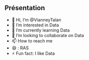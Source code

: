 ## Présentation 

- 👋 Hi, I’m @VianneyTalan
- 👀 I’m interested in Data
- 🌱 I’m currently learning Data
- 💞️ I’m looking to collaborate on Data
- 📫 How to reach me 
- 😄 : RAS
- ⚡ Fun fact: I like Data

<!---
VianneyTalan/VianneyTalan is a ✨ special ✨ repository because its `README.md` (this file) appears on your GitHub profile.
You can click the Preview link to take a look at your changes.
--->
